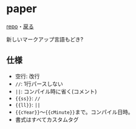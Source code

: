 # paper
[repo](https://github.com/apple502j/paper)・[戻る](./index.html)

新しいマークアップ言語もどき?

## 仕様
* 空行: 改行
* `//`: 1行パースしない
* `||`: コンパイル時に省く(コメント)
* `{{ss}}`: `//`
* `{{ll}}`: `||`
* `{{cYear}}`～`{{cMinute}}`まで。コンパイル日時。
* 書式はすべてカスタムタグ
